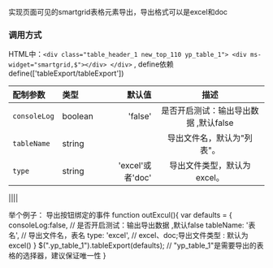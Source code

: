 实现页面可见的smartgrid表格元素导出，导出格式可以是excel和doc 
### 调用方式  
HTML中：`<div class="table_header_1 new_top_110 yp_table_1">
             <div ms-widget="smartgrid,$"></div>
        </div>` ,
define依赖define(['tableExport/tableExport'])  

| 配制参数 |  类型| 默认值 |  描述  |
| :-- | :-- | ----:| :--: |
|`consoleLog`|boolean|'false'|是否开启测试：输出导出数据 ,默认false|
|`tableName`|string|  |导出文件名，默认为"列表"。|
|`type`|string| 'excel'或者'doc' |导出文件类型，默认为excel。|

||||

举个例子：
导出按钮绑定的事件 function outExcul(){
                     var defaults = {
                              consoleLog:false,   // 是否开启测试：输出导出数据 ,默认false
		              tableName: '表名',   // 导出文件名，表名
                	      type: 'excel',   // excel、doc;导出文件类型 : 默认为excel() 
                          }
                      $(".yp_table_1").tableExport(defaults);    // "yp_table_1"是需要导出的表格的选择器，建议保证唯一性
                  }